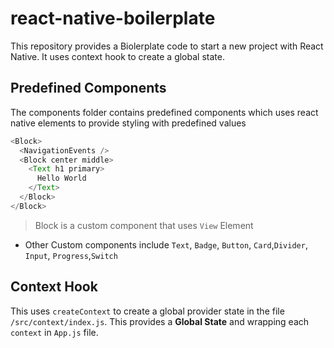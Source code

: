 # react-native-boilerplate

This repository provides a Biolerplate code to start a new project with React Native. It uses context hook to create a global state.

## Predefined Components

The components folder contains predefined components which uses react native elements to provide styling with predefined values

```javascript
<Block>
  <NavigationEvents />
  <Block center middle>
    <Text h1 primary>
      Hello World
    </Text>
  </Block>
</Block>
```

> Block is a custom component that uses `View` Element

- Other Custom components include `Text`, `Badge`, `Button`, `Card`,`Divider`, `Input`, `Progress`,`Switch`

## Context Hook

This uses `createContext` to create a global provider state in the file `/src/context/index.js`.
This provides a **Global State** and wrapping each `context` in `App.js` file.
